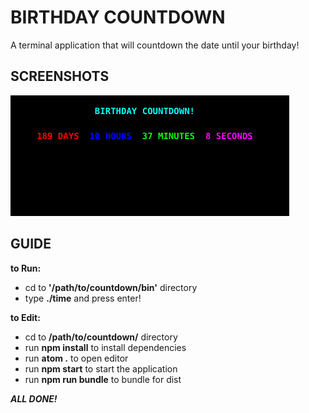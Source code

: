 # **BIRTHDAY COUNTDOWN**
A terminal application that will countdown the date until your birthday!

## SCREENSHOTS
![screenshot](./assets/screenshot.png)

## GUIDE
**to Run:**
  * cd to **'/path/to/countdown/bin'** directory
  * type **./time** and press enter!

**to Edit:**
  * cd to **/path/to/countdown/** directory
  * run **npm install** to install dependencies
  * run **atom .** to open editor
  * run **npm start** to start the application
  * run **npm run bundle** to bundle for dist

***ALL DONE!***

